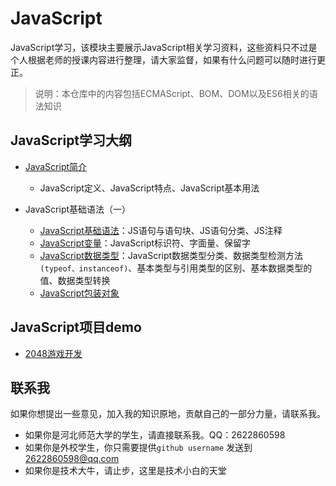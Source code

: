 # JavaScript

JavaScript学习，该模块主要展示JavaScript相关学习资料，这些资料只不过是个人根据老师的授课内容进行整理，请大家监督，如果有什么问题可以随时进行更正。

> 说明：本仓库中的内容包括ECMAScript、BOM、DOM以及ES6相关的语法知识

## JavaScript学习大纲

+ [JavaScript简介](https://github.com/fuziwang/JavaScript/blob/master/docs/01%20JavaScript%20introduction.md)
  + JavaScript定义、JavaScript特点、JavaScript基本用法


+ JavaScript基础语法（一）
  + [JavaScript基础语法](https://github.com/fuziwang/JavaScript/blob/master/docs/02%20JavaScript%20basic.md#javascript%E5%9F%BA%E7%A1%80%E8%AF%AD%E6%B3%95)：JS语句与语句块、JS语句分类、JS注释
  + [JavaScript变量](https://github.com/fuziwang/JavaScript/blob/master/docs/02%20JavaScript%20basic.md#javascript%E5%8F%98%E9%87%8F)：JavaScript标识符、字面量、保留字
  + [JavaScript数据类型](https://github.com/fuziwang/JavaScript/blob/master/docs/02%20JavaScript%20basic.md#js%E7%9A%84%E6%95%B0%E6%8D%AE%E7%B1%BB%E5%9E%8B)：JavaScript数据类型分类、数据类型检测方法`(typeof、instanceof)`、基本类型与引用类型的区别、基本数据类型的值、数据类型转换
  + [JavaScript包装对象](https://github.com/fuziwang/JavaScript/blob/master/docs/02%20JavaScript%20basic.md#%E5%8C%85%E8%A3%85%E5%AF%B9%E8%B1%A1)

## JavaScript项目demo

+ [2048游戏开发](https://github.com/fuziwang/JavaScript/tree/master/src/2048)

## 联系我

如果你想提出一些意见，加入我的知识原地，贡献自己的一部分力量，请联系我。

- 如果你是河北师范大学的学生，请直接联系我。QQ：2622860598
- 如果你是外校学生，你只需要提供`github username` 发送到[2622860598@qq.com](mailto:209702737@qq.com)
- 如果你是技术大牛，请止步，这里是技术小白的天堂


